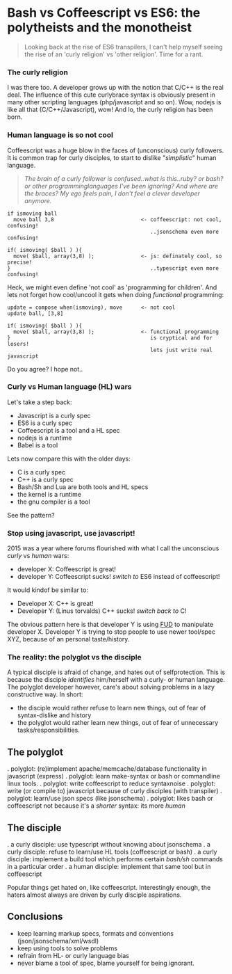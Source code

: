 Bash vs Coffeescript vs ES6: the polytheists and the monotheist 
===============================================================

> Looking back at the rise of ES6 transpilers, I can't help myself seeing the rise of an 'curly religion' vs 'other religion'.
> Time for a rant.

### The curly religion 

I was there too. 
A developer grows up with the notion that C/C++ is the real deal.
The influence of this cute curlybrace syntax is obviously present in many other scripting languages (php/javascript and so on).
Wow, nodejs is like all that (C/C++/Javascript), wow!
And lo, the curly religion has been born.

### Human language is so not cool

Coffeescript was a huge blow in the faces of (unconscious) curly followers.
It is common trap for curly disciples, to start to dislike "_simplistic_" human language.

> _The brain of a curly follower is confused..what is this..ruby? or bash? or other programminglanguages I've been ignoring?
And where are the braces? My ego feels pain, I don't feel a clever developer anymore._

    if ismoving ball
      move ball 3,8                            <- coffeescript: not cool, confusing!
                                                  ..jsonschema even more confusing!
    
    if( ismoving( $ball ) ){
      move( $ball, array(3,8) );               <- js: definately cool, so precise!
    }                                             ..typescript even more confusing!

Heck, we might even define 'not cool' as 'programming for children'.
And lets not forget how cool/uncool it gets when doing _functional_ programming:

    update = compose when(ismoving), move      <- not cool
    update ball, [3,8]                                    

    if( ismoving( $ball ) ){
      move( $ball, array(3,8) );               <- functional programming 
    }                                             is cryptical and for losers!
                                                  lets just write real javascript

Do you agree? I hope not..

### Curly vs Human language (HL) wars 

Let's take a step back:

* Javascript is a curly spec
* ES6 is a curly spec
* Coffeescript is a tool and a HL spec 
* nodejs is a runtime
* Babel is a tool

Lets now compare this with the older days:

* C is a curly spec
* C++ is a curly spec
* Bash/Sh and Lua are both tools and HL specs 
* the kernel is a runtime
* the gnu compiler is a tool

See the pattern?

### Stop using javascript, use javascript!

2015 was a year where forums flourished with what I call the unconscious _curly_ vs _human_ wars:

* developer X: Coffeescript is great!
* developer Y: Coffeescript sucks! _switch to_ ES6 instead of coffeescript!

It would kindof be similar to:

* Developer X: C++ is great!
* Developer Y: (Linus torvalds) C++ sucks! _switch back to_ C!

The obvious pattern here is that developer Y is using [FUD](https://en.wikipedia.org/wiki/Fear,_uncertainty_and_doubt) to manipulate developer X. 
Developer Y is trying to stop people to use newer tool/spec XYZ, because of an personal taste/history.

### The reality: the polyglot vs the disciple 

A typical disciple is afraid of change, and hates out of selfprotection.
This is because the disciple _identifies_ him/herself with a curly- or human language.
The polyglot developer however, care's about solving problems in a lazy constructive way.
In short:

* the disciple would rather refuse to learn new things, out of fear of syntax-dislike and history
* the polyglot would rather learn new things, out of fear of unnecessary tasks/responsibilities.

## The polyglot 

. polyglot: (re)implement apache/memcache/database functionality in javascript (express)
. polyglot: learn make-syntax or bash or commandline linux tools.
. polyglot: write coffeescript to reduce syntaxnoise
. polyglot: write (or compile to) javascript because of curly disciples (with transpiler)
. polyglot: learn/use json specs (like jsonschema)
. polyglot: likes bash or coffeescript not because it's a _shorter_ syntax: its more _human_

## The disciple 

. a curly disciple: use typescript without knowing about jsonschema
. a curly disciple: refuse to learn/use HL tools (coffeescript or bash)
. a curly disciple: implement a build tool which performs certain _bash/sh_ commands in a particular order 
. a human disciple: implement that same tool but in coffeescript 

Popular things get hated on, like coffeescript.
Interestingly enough, the haters almost always are driven by curly disciple aspirations.

## Conclusions 

* keep learning markup specs, formats and conventions (json/jsonschema/xml/wsdl)
* keep using tools to solve problems
* refrain from HL- or curly language bias
* never blame a tool of spec, blame yourself for being ignorant.
